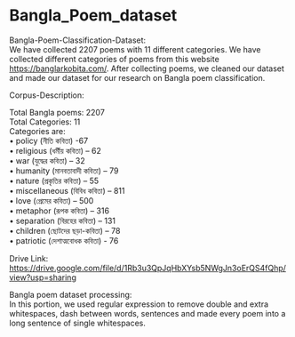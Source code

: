 # Bangla_Poem_dataset

Bangla-Poem-Classification-Dataset:    
We have collected 2207 poems with 11 different categories. We have collected different categories of poems from this website https://banglarkobita.com/. After collecting poems, we cleaned our dataset and made our dataset for our research on Bangla poem classification.

Corpus-Description:

Total Bangla poems: 2207     
Total Categories: 11            
Categories are:                              
•	policy (নীতি কবিতা) -67               
•	religious (ধর্মীয় কবিতা) – 62               
•	war (যুদ্ধের কবিতা) – 32                  
•	humanity (মানবতাবাদী কবিতা) – 79                   
•	nature (প্রকৃতির কবিতা) – 55                   
•	miscellaneous (বিবিধ কবিতা) – 811                    
•	love (প্রেমের কবিতা) – 500                      
•	metaphor (রূপক কবিতা) – 316                     
•	separation (বিরহের কবিতা) – 131                          
•	children (ছোটদের ছড়া-কবিতা) – 78                   
•	patriotic (দেশাত্মবোধক কবিতা) - 76                    

Drive Link:    
https://drive.google.com/file/d/1Rb3u3QpJqHbXYsb5NWgJn3oErQS4fQhp/view?usp=sharing

Bangla poem dataset processing:      
In this portion, we used regular expression to remove double and extra whitespaces, dash between words, sentences and made every poem into a long sentence of single whitespaces.



